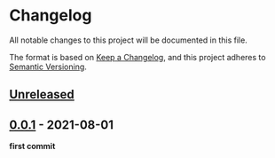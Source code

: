 # Changelog

All notable changes to this project will be documented in this file.

The format is based on [Keep a Changelog](https://keepachangelog.com/en/1.0.0/),
and this project adheres to [Semantic Versioning](https://semver.org/spec/v2.0.0.html).

## [Unreleased]

## [0.0.1] - 2021-08-01

**first commit**

[unreleased]: https://github.com/imgildev/project-skeleton/compare/v0.0.1...HEAD
[0.0.1]: https://github.com/imgildev/project-skeleton/releases/tag/v0.0.1
